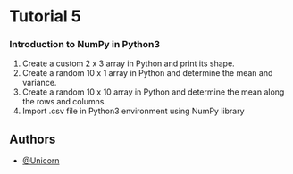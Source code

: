 
# Tutorial 5

### Introduction to NumPy in Python3

1. Create a custom 2 x 3 array in Python  and print its shape.
2. Create a random 10 x 1 array in Python and determine the mean and variance.
3. Create a random 10 x 10 array in Python and determine the mean along the rows and columns.
4. Import .csv file in Python3 environment using NumPy library 


## Authors

- [@Unicorn](https://www.github.com/sahilgoyal7214)


